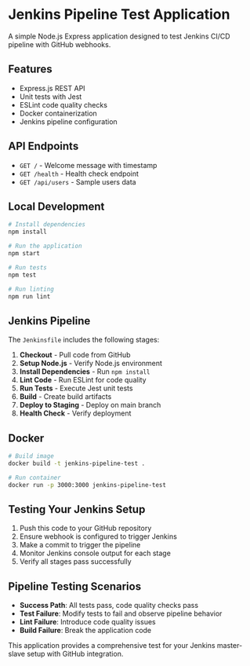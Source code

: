 # Jenkins Pipeline Test Application

A simple Node.js Express application designed to test Jenkins CI/CD pipeline with GitHub webhooks.

## Features

- Express.js REST API
- Unit tests with Jest
- ESLint code quality checks
- Docker containerization
- Jenkins pipeline configuration

## API Endpoints

- `GET /` - Welcome message with timestamp
- `GET /health` - Health check endpoint
- `GET /api/users` - Sample users data

## Local Development

```bash
# Install dependencies
npm install

# Run the application
npm start

# Run tests
npm test

# Run linting
npm run lint
```

## Jenkins Pipeline

The `Jenkinsfile` includes the following stages:

1. **Checkout** - Pull code from GitHub
2. **Setup Node.js** - Verify Node.js environment
3. **Install Dependencies** - Run `npm install`
4. **Lint Code** - Run ESLint for code quality
5. **Run Tests** - Execute Jest unit tests
6. **Build** - Create build artifacts
7. **Deploy to Staging** - Deploy on main branch
8. **Health Check** - Verify deployment

## Docker

```bash
# Build image
docker build -t jenkins-pipeline-test .

# Run container
docker run -p 3000:3000 jenkins-pipeline-test
```

## Testing Your Jenkins Setup

1. Push this code to your GitHub repository
2. Ensure webhook is configured to trigger Jenkins
3. Make a commit to trigger the pipeline
4. Monitor Jenkins console output for each stage
5. Verify all stages pass successfully

## Pipeline Testing Scenarios

- **Success Path**: All tests pass, code quality checks pass
- **Test Failure**: Modify tests to fail and observe pipeline behavior
- **Lint Failure**: Introduce code quality issues
- **Build Failure**: Break the application code

This application provides a comprehensive test for your Jenkins master-slave setup with GitHub integration.